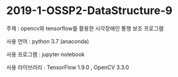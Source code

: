 # 2019-1-OSSP2-DataStructure-9
 
주제 : opencv와 tensorflow를 활용한 시각장애인 통행 보조 프로그램
 
사용 언어 : python 3.7 (anaconda)

사용 프로그램 : jupyter notebook

사용 라이브러리 : TensorFlow 1.9.0 , OpenCV 3.3.0

